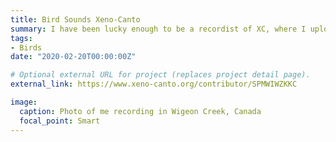 ```yaml
---
title: Bird Sounds Xeno-Canto 
summary: I have been lucky enough to be a recordist of XC, where I upload all my bird sound recordings.
tags:
- Birds
date: "2020-02-20T00:00:00Z"

# Optional external URL for project (replaces project detail page).
external_link: https://www.xeno-canto.org/contributor/SPMWIWZKKC

image:
  caption: Photo of me recording in Wigeon Creek, Canada
  focal_point: Smart
---
```

